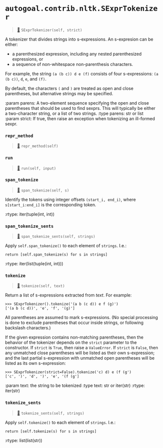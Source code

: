 # `autogoal.contrib.nltk.SExprTokenizer`

> [📝](https://github.com/autogal/autogoal/blob/main/autogoal/contrib/nltk/_generated.py#L375)
> `SExprTokenizer(self, strict)`

A tokenizer that divides strings into s-expressions.
An s-expresion can be either:

  - a parenthesized expression, including any nested parenthesized
    expressions, or
  - a sequence of non-whitespace non-parenthesis characters.

For example, the string ``(a (b c)) d e (f)`` consists of four
s-expressions: ``(a (b c))``, ``d``, ``e``, and ``(f)``.

By default, the characters ``(`` and ``)`` are treated as open and
close parentheses, but alternative strings may be specified.

:param parens: A two-element sequence specifying the open and close parentheses
    that should be used to find sexprs.  This will typically be either a
    two-character string, or a list of two strings.
:type parens: str or list
:param strict: If true, then raise an exception when tokenizing an ill-formed sexpr.
### `repr_method`

> [📝](https://github.com/autogoal/autogoal/blob/main/autogoal/utils/__init__.py#L87)
> `repr_method(self)`

### `run`

> [📝](https://github.com/autogoal/autogoal/blob/main/autogoal/contrib/nltk/_generated.py#L381)
> `run(self, input)`

### `span_tokenize`

> [📝](/usr/local/lib/python3.6/dist-packages/nltk/tokenize/api.py#L35)
> `span_tokenize(self, s)`

Identify the tokens using integer offsets ``(start_i, end_i)``,
where ``s[start_i:end_i]`` is the corresponding token.

:rtype: iter(tuple(int, int))
### `span_tokenize_sents`

> [📝](/usr/local/lib/python3.6/dist-packages/nltk/tokenize/api.py#L54)
> `span_tokenize_sents(self, strings)`

Apply ``self.span_tokenize()`` to each element of ``strings``.  I.e.:

    return [self.span_tokenize(s) for s in strings]

:rtype: iter(list(tuple(int, int)))
### `tokenize`

> [📝](/usr/local/lib/python3.6/dist-packages/nltk/tokenize/sexpr.py#L89)
> `tokenize(self, text)`

Return a list of s-expressions extracted from *text*.
For example:

    >>> SExprTokenizer().tokenize('(a b (c d)) e f (g)')
    ['(a b (c d))', 'e', 'f', '(g)']

All parentheses are assumed to mark s-expressions.
(No special processing is done to exclude parentheses that occur
inside strings, or following backslash characters.)

If the given expression contains non-matching parentheses,
then the behavior of the tokenizer depends on the ``strict``
parameter to the constructor.  If ``strict`` is ``True``, then
raise a ``ValueError``.  If ``strict`` is ``False``, then any
unmatched close parentheses will be listed as their own
s-expression; and the last partial s-expression with unmatched open
parentheses will be listed as its own s-expression:

    >>> SExprTokenizer(strict=False).tokenize('c) d) e (f (g')
    ['c', ')', 'd', ')', 'e', '(f (g']

:param text: the string to be tokenized
:type text: str or iter(str)
:rtype: iter(str)
### `tokenize_sents`

> [📝](/usr/local/lib/python3.6/dist-packages/nltk/tokenize/api.py#L44)
> `tokenize_sents(self, strings)`

Apply ``self.tokenize()`` to each element of ``strings``.  I.e.:

    return [self.tokenize(s) for s in strings]

:rtype: list(list(str))
